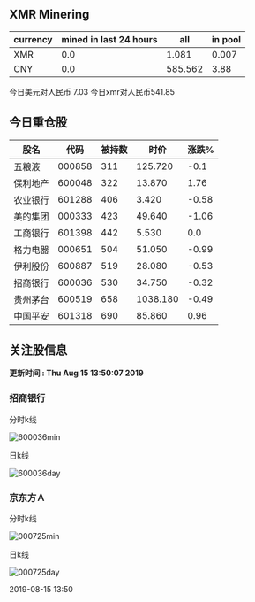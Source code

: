 ## XMR Minering

|currency|mined in last 24 hours|all|in pool|
|---|---|---|---|
|XMR|0.0|1.081|0.007|
|CNY|0.0|585.562|3.88|

今日美元对人民币 7.03	今日xmr对人民币541.85


## 今日重仓股 

|股名|代码|被持数|时价|涨跌%|
|---|---|---|---|---|
|五粮液|000858|311|125.720|-0.1|
|保利地产|600048|322|13.870|1.76|
|农业银行|601288|406|3.420|-0.58|
|美的集团|000333|423|49.640|-1.06|
|工商银行|601398|442|5.530|0.0|
|格力电器|000651|504|51.050|-0.99|
|伊利股份|600887|519|28.080|-0.53|
|招商银行|600036|530|34.750|-0.32|
|贵州茅台|600519|658|1038.180|-0.49|
|中国平安|601318|690|85.860|0.96|

## 关注股信息
**更新时间 : Thu Aug 15 13:50:07 2019**
### 招商银行 
分时k线

![600036min](http://image.sinajs.cn/newchart/min/n/sh600036.gif)

日k线

![600036day](http://image.sinajs.cn/newchart/daily/n/sh600036.gif)

### 京东方Ａ 
分时k线

![000725min](http://image.sinajs.cn/newchart/min/n/sz000725.gif)

日k线

![000725day](http://image.sinajs.cn/newchart/daily/n/sz000725.gif)

2019-08-15 13:50